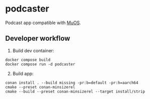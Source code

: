 # podcaster

Podcast app compatible with [MuOS](https://muos.dev/).

## Developer workflow

1. Build dev container:
```
docker compose build
docker compose run -d podcaster
```

2. Build app:
```
conan install . --build missing -pr:b=default -pr:h=aarch64
cmake --preset conan-minsizerel
cmake --build --preset conan-minsizerel --target install/strip
```